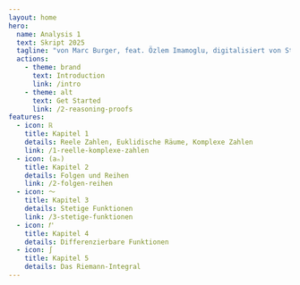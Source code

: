 ```yaml
---
layout: home
hero:
  name: Analysis 1
  text: Skript 2025
  tagline: "von Marc Burger, feat. Özlem Imamoglu, digitalisiert von Studierenden"
  actions:
    - theme: brand
      text: Introduction
      link: /intro
    - theme: alt
      text: Get Started
      link: /2-reasoning-proofs
features:
  - icon: ℝ
    title: Kapitel 1
    details: Reele Zahlen, Euklidische Räume, Komplexe Zahlen
    link: /1-reelle-komplexe-zahlen
  - icon: (aₙ)
    title: Kapitel 2
    details: Folgen und Reihen
    link: /2-folgen-reihen
  - icon: 〜
    title: Kapitel 3
    details: Stetige Funktionen
    link: /3-stetige-funktionen
  - icon: 𝑓'
    title: Kapitel 4
    details: Differenzierbare Funktionen
  - icon: ∫
    title: Kapitel 5
    details: Das Riemann-Integral
---
```

